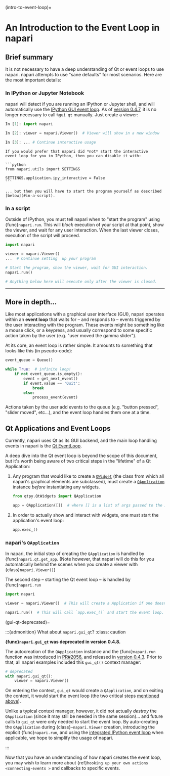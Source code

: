 (intro-to-event-loop)=

# An Introduction to the Event Loop in napari

## Brief summary

It is not necessary to have a deep understanding of Qt or event loops to use
napari. napari attempts to use "sane defaults" for most scenarios. Here are the
most important details:

### In IPython or Jupyter Notebook

napari will detect if you are running an IPython or Jupyter shell, and will
automatically use the [IPython GUI event
loop](https://ipython.readthedocs.io/en/stable/config/eventloops.html#integrating-with-gui-event-loops).
As of [version 0.4.7](https://github.com/napari/napari/releases/tag/v0.4.7), it is
no longer necessary to call `%gui qt` manually.  Just create a viewer:

```python
In [1]: import napari

In [2]: viewer = napari.Viewer()  # Viewer will show in a new window

In [3]: ... # Continue interactive usage
```

````{tip}
If you would prefer that napari did *not* start the interactive
event loop for you in IPython, then you can disable it with:

```python
from napari.utils import SETTINGS

SETTINGS.application.ipy_interactive = False
```

... but then you will have to start the program yourself as described [below](#in-a-script).
````

### In a script

Outside of IPython, you must tell napari when to "start the program" using
{func}`napari.run`.  This will *block* execution of your script at that point,
show the viewer, and wait for any user interaction.  When the last viewer
closes, execution of the script will proceed.

```python
import napari

viewer = napari.Viewer()
...  # Continue setting  up your program

# Start the program, show the viewer, wait for GUI interaction.
napari.run() 

# Anything below here will execute only after the viewer is closed.
```

-----------

## More in depth...

Like most applications with a graphical user interface (GUI), napari operates
within an **event loop** that waits for – and responds to – events triggered by
the user interacting with the program.  These events might be something like a
mouse click, or a keypress, and usually correspond to some specific action taken
by the user (e.g. "user moved the gamma slider").

At its core, an event loop is rather simple.  It amounts to something that looks
like this (in pseudo-code):

```python
event_queue = Queue()

while True:  # infinite loop!
    if not event_queue.is_empty():
        event = get_next_event()
        if event.value == 'Quit':
            break
        else:
            process_event(event)
```

Actions taken by the user add events to the queue (e.g. "button pressed",
"slider moved", etc...), and the event loop handles them one at a time.

## Qt Applications and Event Loops

Currently, napari uses Qt as its GUI backend, and the main loop handling events
in napari is the [Qt
EventLoop](https://wiki.qt.io/Threads_Events_QObjects#Events_and_the_event_loop).

A deep dive into the Qt event loop is beyond the scope of this document, but
it's worth being aware of two critical steps in the "lifetime" of a Qt
Application:

1) Any program that would like to create a
   [`QWidget`](https://doc.qt.io/qt-5/qwidget.html) (the class from which all
   napari's graphical elements are subclassed), must create a
   [`QApplication`](https://doc.qt.io/qt-5/qapplication.html) instance *before*
   instantiating any widgets.

   ```python
   from qtpy.QtWidgets import QApplication

   app = QApplication([])  # where [] is a list of args passed to the App
   ```

2) In order to actually show and interact with widgets, one must start the
   application's event loop:

   ```python
   app.exec_()
   ```

### napari's `QApplication`

In napari, the initial step of creating the `QApplication` is handled by
{func}`napari.qt.get_app`.  (Note however, that napari will do this for you
automatically behind the scenes when you create a viewer with
{class}`napari.Viewer()`)

The second step – starting the Qt event loop – is handled by {func}`napari.run`

```python
import napari

viewer = napari.Viewer()  # This will create a Application if one doesn't exist

napari.run()  # This will call `app.exec_()` and start the event loop.
```

(gui-qt-deprecated)=

:::{admonition}  What about `napari.gui_qt`?
:class: caution

**{func}`napari.gui_qt` was deprecated in version 0.4.8.**

The autocreation of the `QApplication` instance and the {func}`napari.run`
function was introduced in
[PR#2056](https://github.com/napari/napari/pull/2056), and released in [version
0.4.3](https://github.com/napari/napari/releases/tag/v0.4.3).  Prior to that,
all napari examples included this `gui_qt()` context manager:

```python
# deprecated
with napari.gui_qt():
    viewer = napari.Viewer()
```

On entering the context, `gui_qt` would create a `QApplication`, and on exiting
the context, it would start the event loop (the two critical steps [mentioned
above](#qt-applications-and-event-loops)).  

Unlike a typical context manager, however, it did not actually *destroy* the
`QApplication` (since it may still be needed in the same session)... and future
calls to `gui_qt` were only needed to start the event loop.  By auto-creating
the `QApplication` during {class}`~napari.Viewer` creation, introducing the
explicit {func}`napari.run`, and using the [integrated IPython event
loop](#in-ipython-or-jupyter-notebook) when applicable, we hope to simplify the
usage of napari.

:::

Now that you have an understanding of how napari creates the event loop, you may
wish to learn more about {ref}`hooking up your own actions <connecting-events >` and callbacks to specific events.  
